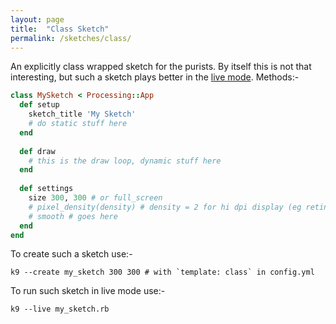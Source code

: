 ```yaml
---
layout: page
title:  "Class Sketch"
permalink: /sketches/class/
---
```


An explicitly class wrapped sketch for the purists. By itself this is not that interesting, but such a sketch plays better in the [live mode][live].
Methods:-
```ruby
class MySketch < Processing::App
  def setup
    sketch_title 'My Sketch'
    # do static stuff here
  end
  
  def draw
    # this is the draw loop, dynamic stuff here
  end
  
  def settings
    size 300, 300 # or full_screen
    # pixel_density(density) # density = 2 for hi dpi display (eg retina)
    # smooth # goes here
  end
end
```

To create such a sketch use:-

```
k9 --create my_sketch 300 300 # with `template: class` in config.yml
```

To run such sketch in live mode use:-

```
k9 --live my_sketch.rb
```


[live]:https://github.com/ruby-processing/JRubyArt/wiki/Live-Coding
